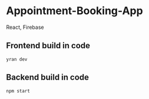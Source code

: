 # Appointment-Booking-App
React, Firebase

## Frontend build in code
```
yran dev
```
## Backend build in code
```
npm start
```
